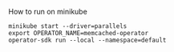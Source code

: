 How to run on minikube

```
minikube start --driver=parallels
export OPERATOR_NAME=memcached-operator
operator-sdk run --local --namespace=default
```